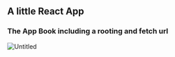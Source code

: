 ## A little React App

### The App Book including a rooting and fetch url 


![Untitled](https://user-images.githubusercontent.com/87435130/201395547-f19e9594-eeb5-40b8-95d6-0240f12cb542.jpg)


